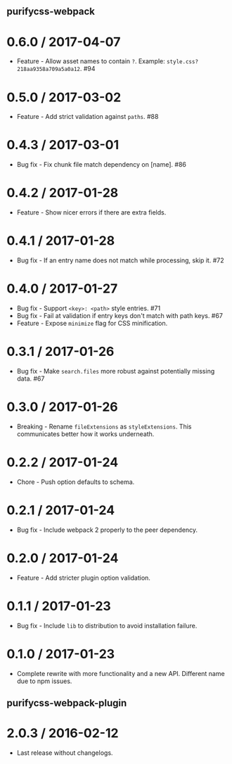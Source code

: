 ## purifycss-webpack

0.6.0 / 2017-04-07
==================

  * Feature - Allow asset names to contain `?`. Example: `style.css?218aa9358a709a5a0a12`. #94

0.5.0 / 2017-03-02
==================

  * Feature - Add strict validation against `paths`. #88

0.4.3 / 2017-03-01
==================

  * Bug fix - Fix chunk file match dependency on [name]. #86

0.4.2 / 2017-01-28
==================

  * Feature - Show nicer errors if there are extra fields.

0.4.1 / 2017-01-28
==================

  * Bug fix - If an entry name does not match while processing, skip it. #72

0.4.0 / 2017-01-27
==================

  * Bug fix - Support `<key>: <path>` style entries. #71
  * Bug fix - Fail at validation if entry keys don't match with path keys. #67
  * Feature - Expose `minimize` flag for CSS minification.

0.3.1 / 2017-01-26
==================

  * Bug fix - Make `search.files` more robust against potentially missing data. #67

0.3.0 / 2017-01-26
==================

  * Breaking - Rename `fileExtensions` as `styleExtensions`. This communicates better how it works underneath.

0.2.2 / 2017-01-24
==================

  * Chore - Push option defaults to schema.

0.2.1 / 2017-01-24
==================

  * Bug fix - Include webpack 2 properly to the peer dependency.

0.2.0 / 2017-01-24
==================

  * Feature - Add stricter plugin option validation.

0.1.1 / 2017-01-23
==================

  * Bug fix - Include `lib` to distribution to avoid installation failure.

0.1.0 / 2017-01-23
==================

  * Complete rewrite with more functionality and a new API. Different name due to npm issues.

## purifycss-webpack-plugin

2.0.3 / 2016-02-12
==================

  * Last release without changelogs.
